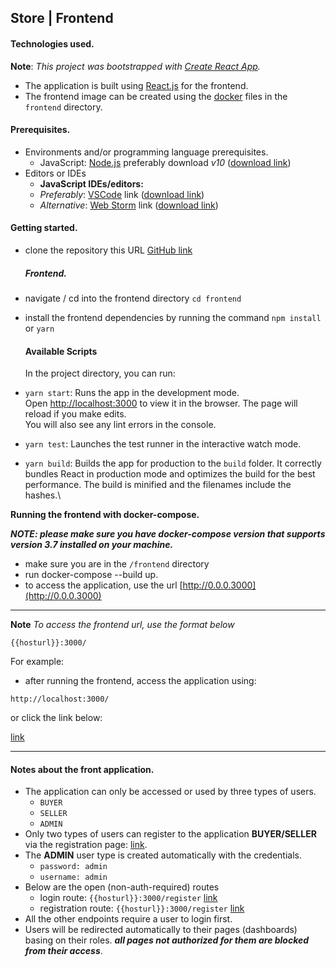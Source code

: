 ## Store | Frontend

#### Technologies used.

**Note**: _This project was bootstrapped with [Create React App](https://github.com/facebook/create-react-app)._

- The application is built using [React.js](https://reactjs.org/) for the frontend.
- The frontend image can be created using the [docker](https://www.docker.com/) files in the `frontend` directory.

#### Prerequisites.

- Environments and/or programming language prerequisites.
    - JavaScript: [Node.js](https://nodejs.org/en/) preferably download _v10_ ([download link](https://nodejs.org/en/))
- Editors or IDEs
    - **JavaScript IDEs/editors:**
    - _Preferably_: [VSCode](https://code.visualstudio.com/) link ([download link](https://code.visualstudio.com))
    - _Alternative_: [Web Storm](https://www.jetbrains.com/webstorm/download/)
      link ([download link](https://www.jetbrains.com/webstorm/download/))

#### Getting started.

- clone the repository this URL [GitHub link](https://github.com/FahdJamy/mazon-store)

  ##### Frontend.

- navigate / cd into the frontend directory `cd frontend`
- install the frontend dependencies by running the command `npm install` or `yarn`

    #### Available Scripts

    In the project directory, you can run:

- `yarn start`: Runs the app in the development mode.\
Open [http://localhost:3000](http://localhost:3000) to view it in the browser. The page will reload if you make edits.\
You will also see any lint errors in the console.
- `yarn test`: Launches the test runner in the interactive watch mode.
- `yarn build`: Builds the app for production to the `build` folder. It correctly bundles React in production mode and optimizes the build for the best performance. The build is minified and the filenames include the hashes.\

**Running the frontend with docker-compose.**

_**NOTE: please make sure you have docker-compose version that supports version 3.7 installed on your machine.**_

- make sure you are in the `/frontend` directory
- run docker-compose --build up.
- to access the application, use the url [http://0.0.0.3000](http://0.0.0.3000)

----
**Note**
_To access the frontend url, use the format below_

`{{hosturl}}:3000/`

For example:
- after running the frontend, access the application using:
````
http://localhost:3000/
````

or click the link below:

[link](http://localhost:3000/)

-----

#### Notes about the front application.

- The application can only be accessed or used by three types of users.
    - `BUYER`
    - `SELLER`
    - `ADMIN`
- Only two types of users can register to the application **BUYER/SELLER** via the registration page: [link](http://localhost:3000/register).
- The **ADMIN** user type is created automatically with the credentials.
    - `password: admin`
    - `username: admin`
- Below are the open (non-auth-required) routes
    - login route: `{{hosturl}}:3000/register` [link](http://localhost:3000/register)
    - registration route: `{{hosturl}}:3000/register` [link](http://localhost:3000/register)
- All the other endpoints require a user to login first. 
- Users will be redirected automatically to their pages (dashboards) basing on their roles. _**all pages not authorized
    for them are blocked from their access**_.
